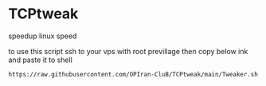 # TCPtweak
speedup linux speed

to use this script ssh to your vps with root previllage then copy below ink and paste it to shell

```https://raw.githubusercontent.com/OPIran-CluB/TCPtweak/main/Tweaker.sh```
